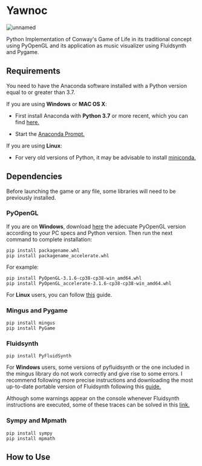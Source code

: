 # Yawnoc
![unnamed](https://user-images.githubusercontent.com/124795845/217583084-e11eb1ec-15b2-4dc0-8c30-d68838f1fe52.gif)

Python Implementation of Conway's Game of Life in its traditional concept using PyOpenGL and its application as music visualizer using Fluidsynth and Pygame.

## Requirements
You need to have the Anaconda software installed with a Python version equal to or greater than 3.7.

If you are using **Windows** or **MAC OS X**:

 - First install Anaconda with **Python 3.7** or more recent, which you can find [here.](https://www.anaconda.com/products/distribution#windows)
 
 - Start the [Anaconda Prompt.](https://docs.anaconda.com/anaconda/user-guide/getting-started/#open-prompt-win)

If you are using **Linux**:

 - For very old versions of Python, it may be advisable to install [miniconda.](https://docs.conda.io/en/latest/miniconda.html#linux-installers)

## Dependencies
Before launching the game or any file, some libraries will need to be previously installed.

### PyOpenGL
If you are on **Windows**, download [here](https://www.lfd.uci.edu/~gohlke/pythonlibs/#pyopengl) the adecuate PyOpenGL version according to your PC specs and Python version. Then run the next command to complete installation:
```
pip install packagename.whl
pip install packagename_accelerate.whl

```

For example:

```
pip install PyOpenGL‑3.1.6‑cp38‑cp38‑win_amd64.whl
pip install PyOpenGL_accelerate‑3.1.6‑cp38‑cp38‑win_amd64.whl
```
For **Linux** users, you can follow [this](https://pypi.org/project/PyOpenGL/) guide.

### Mingus and Pygame
```
pip install mingus
pip install PyGame

```

### Fluidsynth
```
pip install PyFluidSynth

```
For **Windows** users, some versions of pyfluidsynth or the one included in the mingus library do not work correctly and give rise to some errors. 
I recommend following more precise instructions and downloading the most up-to-date portable version of Fluidsynth following this [guide.](https://ksvi.mff.cuni.cz/~dingle/2019/prog_1/python_music.html)

Although some warnings appear on the console whenever Fluidsynth instructions are executed, some of these traces can be solved in this [link.](https://github.com/nwhitehead/pyfluidsynth/issues/37)

### Sympy and Mpmath

```
pip install sympy
pip install mpmath

```
## How to Use
 

